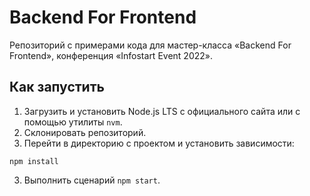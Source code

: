 # Backend For Frontend 

Репозиторий с примерами кода для мастер-класса «Backend For Frontend»,
конференция «Infostart Event 2022».

## Как запустить

1. Загрузить и установить Node.js LTS с официального сайта или с помощью утилиты `nvm`.
2. Склонировать репозиторий.
3. Перейти в директорию с проектом и установить зависимости:

```
npm install
```

3. Выполнить сценарий `npm start`.
